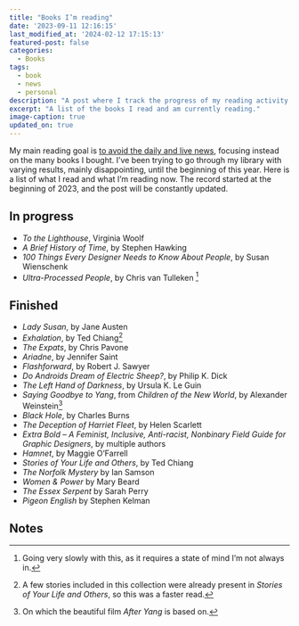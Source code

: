 ```yaml
---
title: "Books I’m reading"
date: '2023-09-11 12:16:15'
last_modified_at: '2024-02-12 17:15:13'
featured-post: false
categories:
  - Books
tags:
  - book
  - news
  - personal
description: "A post where I track the progress of my reading activity since the beginning of 2023."
excerpt: "A list of the books I read and am currently reading."
image-caption: true
updated_on: true
---
```

My main reading goal is [to avoid the daily and live news](https://silviamaggidesign.com/tag/news/), focusing instead on the many books I bought. I’ve been trying to go through my library with varying results, mainly disappointing, until the beginning of this year. Here is a list of what I read and what I’m reading now. The record started at the beginning of 2023, and the post will be constantly updated.

## In progress

- _To the Lighthouse_, Virginia Woolf
- _A Brief History of Time_, by Stephen Hawking
- _100 Things Every Designer Needs to Know About People_, by Susan Wienschenk
- _Ultra-Processed People_, by Chris van Tulleken [^UltraP]

## Finished

- _Lady Susan_, by Jane Austen
- _Exhalation_, by Ted Chiang[^TedChiang]
- _The Expats_, by Chris Pavone
- _Ariadne_, by Jennifer Saint
- _Flashforward_, by Robert J. Sawyer
- _Do Androids Dream of Electric Sheep?_, by Philip K. Dick
- _The Left Hand of Darkness_, by Ursula K. Le Guin
- _Saying Goodbye to Yang_, from _Children of the New World_, by Alexander Weinstein[^AfterYang]
- _Black Hole_, by Charles Burns
- _The Deception of Harriet Fleet_, by Helen Scarlett
- _Extra Bold – A Feminist, Inclusive, Anti-racist, Nonbinary Field Guide for Graphic Designers_, by multiple authors
- _Hamnet_, by Maggie O’Farrell
- _Stories of Your Life and Others_, by Ted Chiang
- _The Norfolk Mystery_ by Ian Samson
- _Women & Power_ by Mary Beard
- _The Essex Serpent_ by Sarah Perry
- _Pigeon English_ by Stephen Kelman

## Notes

[^UltraP]: Going very slowly with this, as it requires a state of mind I’m not always in.
[^AfterYang]: On which the beautiful film _After Yang_ is based on.
[^TedChiang]: A few stories included in this collection were already present in _Stories of Your Life and Others_, so this was a faster read.